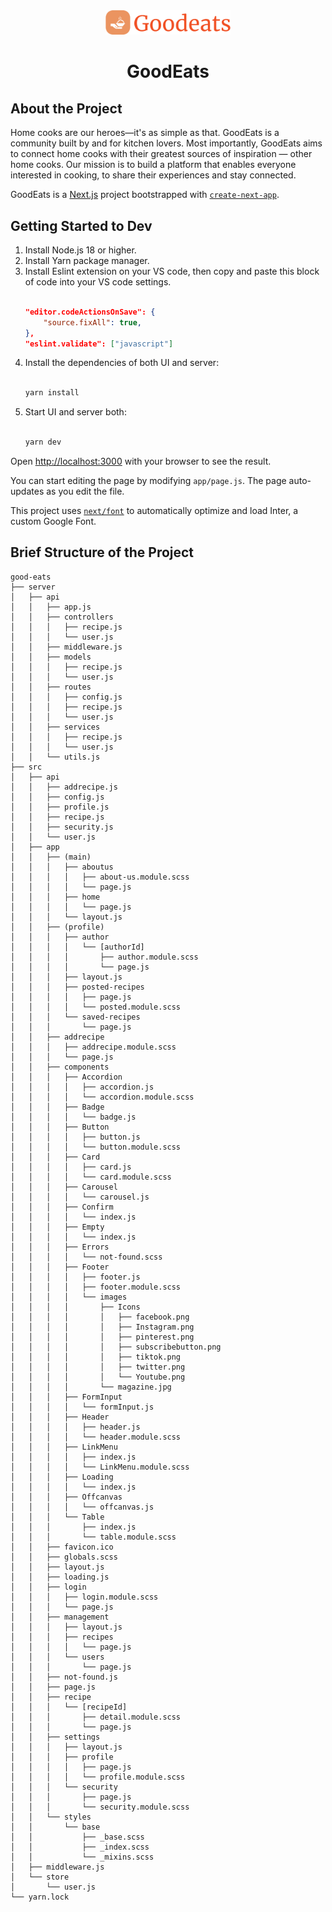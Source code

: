 <div align="center">
    <img width="200px" alt="logo" src="/public/images/logo.png" />
    <h1>GoodEats</h1>
</div>

## About the Project

Home cooks are our heroes—it's as simple as that. GoodEats is a community built by and for kitchen lovers. Most importantly, GoodEats aims to connect home cooks with their greatest sources of inspiration — other home cooks. Our mission is to build a platform that enables everyone interested in cooking, to share their experiences and stay connected.

GoodEats is a [Next.js](https://nextjs.org/) project bootstrapped with [`create-next-app`](https://github.com/vercel/next.js/tree/canary/packages/create-next-app).

## Getting Started to Dev

1. Install Node.js 18 or higher.
2. Install Yarn package manager.
3. Install Eslint extension on your VS code, then copy and paste this block of code into your VS code settings.
    ```JSON
    
    "editor.codeActionsOnSave": {
        "source.fixAll": true,
    },
    "eslint.validate": ["javascript"]

    ```
4. Install the dependencies of both UI and server:
    ```bash
    
    yarn install

    ```
5. Start UI and server both:
    ```bash

    yarn dev

    ```

Open [http://localhost:3000](http://localhost:3000) with your browser to see the result.

You can start editing the page by modifying `app/page.js`. The page auto-updates as you edit the file.

This project uses [`next/font`](https://nextjs.org/docs/basic-features/font-optimization) to automatically optimize and load Inter, a custom Google Font.

## Brief Structure of the Project
```
good-eats
├── server
│   ├── api
│   │   ├── app.js
│   │   ├── controllers
│   │   │   ├── recipe.js
│   │   │   └── user.js
│   │   ├── middleware.js
│   │   ├── models
│   │   │   ├── recipe.js
│   │   │   └── user.js
│   │   ├── routes
│   │   │   ├── config.js
│   │   │   ├── recipe.js
│   │   │   └── user.js
│   │   ├── services
│   │   │   ├── recipe.js
│   │   │   └── user.js
│   │   └── utils.js
├── src
│   ├── api
│   │   ├── addrecipe.js
│   │   ├── config.js
│   │   ├── profile.js
│   │   ├── recipe.js
│   │   ├── security.js
│   │   └── user.js
│   ├── app
│   │   ├── (main)
│   │   │   ├── aboutus
│   │   │   │   ├── about-us.module.scss
│   │   │   │   └── page.js
│   │   │   ├── home
│   │   │   │   └── page.js
│   │   │   └── layout.js
│   │   ├── (profile)
│   │   │   ├── author
│   │   │   │   └── [authorId]
│   │   │   │       ├── author.module.scss
│   │   │   │       └── page.js
│   │   │   ├── layout.js
│   │   │   ├── posted-recipes
│   │   │   │   ├── page.js
│   │   │   │   └── posted.module.scss
│   │   │   └── saved-recipes
│   │   │       └── page.js
│   │   ├── addrecipe
│   │   │   ├── addrecipe.module.scss
│   │   │   └── page.js
│   │   ├── components
│   │   │   ├── Accordion
│   │   │   │   ├── accordion.js
│   │   │   │   └── accordion.module.scss
│   │   │   ├── Badge
│   │   │   │   └── badge.js
│   │   │   ├── Button
│   │   │   │   ├── button.js
│   │   │   │   └── button.module.scss
│   │   │   ├── Card
│   │   │   │   ├── card.js
│   │   │   │   └── card.module.scss
│   │   │   ├── Carousel
│   │   │   │   └── carousel.js
│   │   │   ├── Confirm
│   │   │   │   └── index.js
│   │   │   ├── Empty
│   │   │   │   └── index.js
│   │   │   ├── Errors
│   │   │   │   └── not-found.scss
│   │   │   ├── Footer
│   │   │   │   ├── footer.js
│   │   │   │   ├── footer.module.scss
│   │   │   │   └── images
│   │   │   │       ├── Icons
│   │   │   │       │   ├── facebook.png
│   │   │   │       │   ├── Instagram.png
│   │   │   │       │   ├── pinterest.png
│   │   │   │       │   ├── subscribebutton.png
│   │   │   │       │   ├── tiktok.png
│   │   │   │       │   ├── twitter.png
│   │   │   │       │   └── Youtube.png
│   │   │   │       └── magazine.jpg
│   │   │   ├── FormInput
│   │   │   │   └── formInput.js
│   │   │   ├── Header
│   │   │   │   ├── header.js
│   │   │   │   └── header.module.scss
│   │   │   ├── LinkMenu
│   │   │   │   ├── index.js
│   │   │   │   └── LinkMenu.module.scss
│   │   │   ├── Loading
│   │   │   │   └── index.js
│   │   │   ├── Offcanvas
│   │   │   │   └── offcanvas.js
│   │   │   └── Table
│   │   │       ├── index.js
│   │   │       └── table.module.scss
│   │   ├── favicon.ico
│   │   ├── globals.scss
│   │   ├── layout.js
│   │   ├── loading.js
│   │   ├── login
│   │   │   ├── login.module.scss
│   │   │   └── page.js
│   │   ├── management
│   │   │   ├── layout.js
│   │   │   ├── recipes
│   │   │   │   └── page.js
│   │   │   └── users
│   │   │       └── page.js
│   │   ├── not-found.js
│   │   ├── page.js
│   │   ├── recipe
│   │   │   └── [recipeId]
│   │   │       ├── detail.module.scss
│   │   │       └── page.js
│   │   ├── settings
│   │   │   ├── layout.js
│   │   │   ├── profile
│   │   │   │   ├── page.js
│   │   │   │   └── profile.module.scss
│   │   │   └── security
│   │   │       ├── page.js
│   │   │       └── security.module.scss
│   │   └── styles
│   │       └── base
│   │           ├── _base.scss
│   │           ├── _index.scss
│   │           └── _mixins.scss
│   ├── middleware.js
│   └── store
│       └── user.js
└── yarn.lock
```